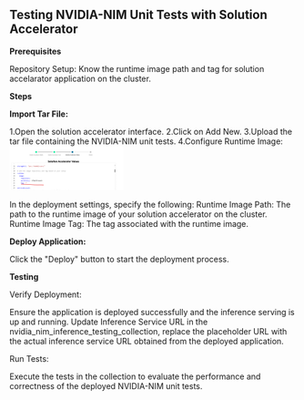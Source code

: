 ## Testing NVIDIA-NIM Unit Tests with Solution Accelerator

**Prerequisites**

Repository Setup: Know the runtime image path and tag for solution accelarator application on the cluster.

**Steps** 

**Import Tar File:**

1.Open the solution accelerator interface.
2.Click on Add New.
3.Upload the tar file containing the NVIDIA-NIM unit tests.
4.Configure Runtime Image:
![alt text](image.png)

In the deployment settings, specify the following:
Runtime Image Path: The path to the runtime image of your solution accelerator on the cluster.
Runtime Image Tag: The tag associated with the runtime image.

**Deploy Application:**

Click the "Deploy" button to start the deployment process.

**Testing**

Verify Deployment:

Ensure the application is deployed successfully and the inference serving is up and running.
Update Inference Service URL in the nvidia_nim_inference_testing_collection, replace the placeholder URL with the actual inference service URL obtained from the deployed application.

Run Tests:

Execute the tests in the collection to evaluate the performance and correctness of the deployed NVIDIA-NIM unit tests.
